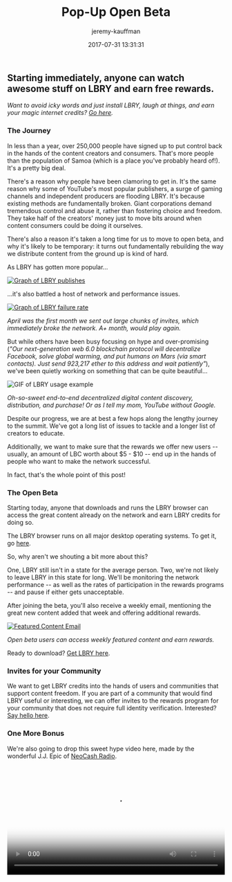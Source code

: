 ﻿---
author: jeremy-kauffman
title: Pop-Up Open Beta
date: '2017-07-31 13:31:31'
---

## Starting immediately, anyone can watch awesome stuff on LBRY and earn free rewards.

_Want to avoid icky words and just install LBRY, laugh at things, and earn your magic internet credits? [Go here](https://lbry.io/get)._

### The Journey

In less than a year, over 250,000 people have signed up to put control back in the hands of the content creators and consumers. That's more people than the population of Samoa (which is a place you've probably heard of!). It's a pretty big deal.

There's a reason why people have been clamoring to get in. It's the same reason why some of YouTube's most popular publishers, a surge of gaming channels and independent producers are flooding LBRY. It's because existing methods are fundamentally broken. Giant corporations demand tremendous control and abuse it, rather than fostering choice and freedom. They take half of the creators' money just to move bits around when content consumers could be doing it ourselves.

There's also a reason it's taken a long time for us to move to open beta, and why it's likely to be temporary: it turns out fundamentally rebuilding the way we distribute content from the ground up is kind of hard.

As LBRY has gotten more popular...

[![Graph of LBRY publishes](https://spee.ch/992d4635fe41d4c57537a870ebe67a6d372f785b/lbrypublishes.png)](https://spee.ch/992d4635fe41d4c57537a870ebe67a6d372f785b/lbrypublishes)

...it's also battled a host of network and performance issues.

[![Graph of LBRY failure rate](https://spee.ch/f3d9e020c7b3ba51d31addf37b7be54715c65d3f/lbryfailures.png)](https://spee.ch/f3d9e020c7b3ba51d31addf37b7be54715c65d3f/lbryfailures)

_April was the first month we sent out large chunks of invites, which immediately broke the network. A+ month, would play again._

But while others have been busy focusing on hype and over-promising (_"Our next-generation web 6.0 blockchain protocol will decentralize Facebook, solve global warming, and put humans on Mars (via smart contacts). Just send 923,217 ether to this address and wait patiently"_), we've been quietly working on something that can be quite beautiful...

![GIF of LBRY usage example](https://spee.ch/5e4c0afaed2ad4a5bd01d9a8479cd7fbce82f3e1/iad-lbry.gif)

_Oh-so-sweet end-to-end decentralized digital content discovery, distribution, and purchase! Or as I tell my mom, YouTube without Google._

Despite our progress, we are at best a few hops along the lengthy journey to the summit. We've got a long list of issues to tackle and a longer list of creators to educate.

Additionally, we want to make sure that the rewards we offer new users -- usually, an amount of LBC worth about $5 - $10 -- end up in the hands of people who want to make the network successful.

In fact, that's the whole point of this post!

### The Open Beta

Starting today, anyone that downloads and runs the LBRY browser can access the great content already on the network and earn LBRY credits for doing so.

The LBRY browser runs on all major desktop operating systems. To get it, go [here](https://lbry.io/get).

So, why aren't we shouting a bit more about this?

One, LBRY still isn't in a state for the average person. Two, we're not likely to leave LBRY in this state for long. We'll be monitoring the network performance -- as well as the rates of participation in the rewards programs -- and pause if either gets unacceptable.

After joining the beta, you'll also receive a weekly email, mentioning the great new content added that week and offering additional rewards.

[![Featured Content Email](https://spee.ch/24beb7c15678092d2b96fa7d3fdcaa190b24050a/lbryrewardemail.png)](https://spee.ch/24beb7c15678092d2b96fa7d3fdcaa190b24050a/lbryrewardemail)

_Open beta users can access weekly featured content and earn rewards._

Ready to download? [Get LBRY here](https://lbry.io/get).

### Invites for your Community

We want to get LBRY credits into the hands of users and communities that support content freedom. If you are part of a community that would find LBRY useful or interesting, we can offer invites to the rewards program for your community that does not require full identity verification. Interested? [Say hello here](mailto:hello@lbry.io).

### One More Bonus

We're also going to drop this sweet hype video here, made by the wonderful J.J. Epic of [NeoCash Radio](http://neocashradio.com).

<video width="100%" controls poster="https://spee.ch/850029cd898c982812fbdd83d22c1d5e32ad3ac9/lbryhypeposter.png" src="https://spee.ch/65913d27e8a5723f539447bd3cb27279b357f4d4/hellolbry.mp4"/></video>
